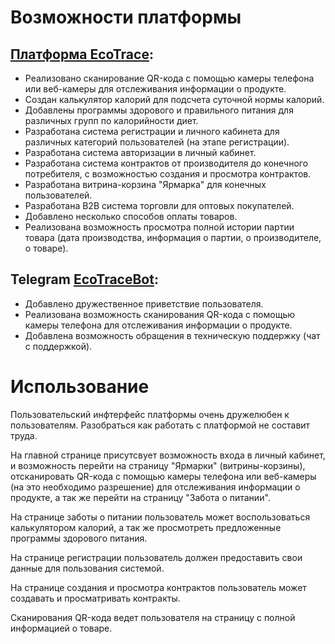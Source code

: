 # Возможности платформы

## [Платформа EcoTrace](https://primitives.ru/):
 * Реализовано сканирование QR-кода с помощью камеры телефона или веб-камеры для отслеживания информации о продукте.
 * Создан калькулятор калорий для подсчета суточной нормы калорий.
 * Добавлены программы здорового и правильного питания для различных групп по калорийности диет.
 * Разработана система регистрации и личного кабинета для различных категорий пользователей (на этапе регистрации).
 * Разработана система авторизации в личный кабинет.
 * Разработана система контрактов от производителя до конечного потребителя, с возможностью создания и просмотра контрактов.
 * Разработана витрина-корзина "Ярмарка" для конечных пользователей.
 * Разработана B2B система торговли для оптовых покупателей.
 * Добавлено несколько способов оплаты товаров.
 * Реализована возможность просмотра полной истории партии товара (дата производства, информация о партии, о производителе, о товаре).

## Telegram [EcoTraceBot](https://t.me/EcoTrace_bot):
 * Добавлено дружественное приветствие пользователя.
 * Реализована возможность сканирования QR-кода с помощью камеры телефона для отслеживания информации о продукте.
 * Добавлена возможность обращения в техническую поддержку (чат с поддержкой).


# Использование

Пользовательский инфтерфейс платформы очень дружелюбен к пользователям. Разобраться как работать с платформой не составит труда.

На главной странице присутсвует возможность входа в личный кабинет, и возможность перейти на страницу "Ярмарки" (витрины-корзины), отсканировать QR-кода с помощью камеры телефона или веб-камеры (на это необходимо разрешение) для отслеживания информации о продукте, а так же перейти на страницу "Забота о питании".

На странице заботы о питании пользователь может воспользоваться калькулятором калорий, а так же просмотреть предложенные программы здорового питания.

На странице регистрации пользователь должен предоставить свои данные для пользования системой.

На странице создания и просмотра контрактов пользователь может создавать и просматривать контракты.

Сканирования QR-кода ведет пользователя на страницу с полной информацией о товаре.
